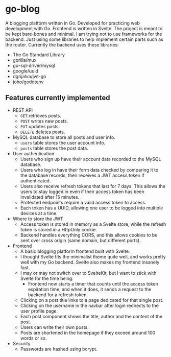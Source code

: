# go-blog

A blogging platform written in Go. Developed for practicing web development with Go. Frontend is written in Svelte.
The project is meant to be kept bare-bones and minimal. I am trying not to use frameworks for the backend. Just using some libraries to help implement certain parts such as the router. Currently the backend uses these libraries:  
- The Go Standard Library
- gorilla/mux
- go-sql-driver/mysql
- google/uuid
- dgrijalva/jwt-go
- joho/godotenv

## Features currently implemented
- REST API
  - `GET` retrieves posts.
  - `POST` writes new posts.
  - `PUT` updates posts.
  - `DELETE` deletes posts.
- MySQL database to store all posts and user info.
  - `users` table stores the user account info.
  - `posts` table stores the post data.
- User authentication
  - Users who sign up have their account data recorded to the MySQL database.
  - Users who log in have their form data checked by comparing it to the database records, then receives a JWT access token if authenticated.
  - Users also receive refresh tokens that last for 7 days. This allows the users to stay logged in even if their access token has been invalidated after 15 minutes.
  - Protected endpoints require a valid access token to access.
  - Each token has a UUID, allowing one user to be logged into multiple devices at a time.
- Where to store the JWT
  - Access token is stored in memory as a Svelte store, while the refresh token is stored in a HttpOnly cookie.
  - Backend handles everything CORS, and this allows cookies to be sent over cross origin (same domain, but different ports).
- Frontend
  - A basic blogging platform frontend built with Svelte.
  - I thought Svelte fits the minimalist theme quite well, and works pretty well with my Go backend. Svelte also makes my frontend insanely fast.
  - I may or may not switch over to SvelteKit, but I want to stick with Svelte for the time being.
    - Frontend now starts a timer that counts until the access token expiration time, and when it does, it sends a request to the backend for a refresh token.
  - Clicking on a post title links to a page dedicated for that single post.
  - Clicking on the username in the navbar after login redirects to the user profile page.
  - Each post component shows the title, author and the content of the post.
  - Users can write their own posts.
  - Posts are shortened in the homepage if they exceed around 100 words or so.
- Security
  - Passwords are hashed using bcrypt.
